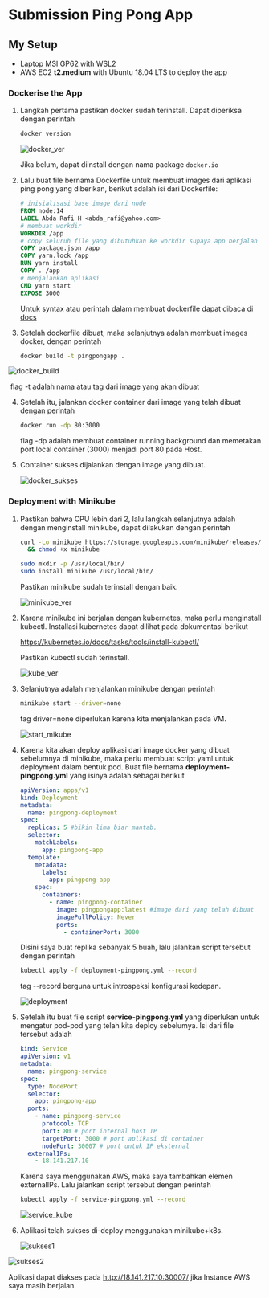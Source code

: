 # Submission Ping Pong App

## My Setup
* Laptop MSI GP62 with WSL2
* AWS EC2 **t2.medium** with Ubuntu 18.04 LTS to deploy the app

### Dockerise the App

1. Langkah pertama pastikan docker sudah terinstall. Dapat diperiksa dengan perintah

   ```bash	
   docker version
   ```

   ![docker_ver](1.png)

   Jika belum, dapat diinstall dengan nama package `docker.io`

2. Lalu buat file bernama Dockerfile untuk membuat images dari aplikasi ping pong yang diberikan, berikut adalah isi dari Dockerfile:

   ```dockerfile
   # inisialisasi base image dari node
   FROM node:14 
   LABEL Abda Rafi H <abda_rafi@yahoo.com>
   # membuat workdir
   WORKDIR /app 
   # copy seluruh file yang dibutuhkan ke workdir supaya app berjalan
   COPY package.json /app 
   COPY yarn.lock /app
   RUN yarn install 
   COPY . /app 
   # menjalankan aplikasi
   CMD yarn start 
   EXPOSE 3000
   ```

   Untuk syntax atau perintah dalam membuat dockerfile dapat dibaca di [docs](https://docs.docker.com/engine/reference/builder/)

3. Setelah dockerfile dibuat, maka selanjutnya adalah membuat images docker, dengan perintah

   ```bash
   docker build -t pingpongapp .
   ```

![docker_build](2.png)

​		flag -t adalah nama atau tag dari image yang akan dibuat

4. Setelah itu, jalankan docker container dari image yang telah dibuat dengan perintah

   ```bash
   docker run -dp 80:3000 
   ```

   flag -dp adalah membuat container running background dan memetakan port local container (3000) menjadi port 80 pada Host.

5. Container sukses dijalankan dengan image yang dibuat.

   ![docker_sukses](o.png)

### Deployment with Minikube

1. Pastikan bahwa CPU lebih dari 2, lalu langkah selanjutnya adalah dengan menginstall minikube, dapat dilakukan dengan perintah

   ```bash
   curl -Lo minikube https://storage.googleapis.com/minikube/releases/latest/minikube-linux-amd64 \
     && chmod +x minikube
   ```

   ```bash
   sudo mkdir -p /usr/local/bin/
   sudo install minikube /usr/local/bin/
   ```

   Pastikan minikube sudah terinstall dengan baik.

   ![minikube_ver](4.png)

2. Karena minikube ini berjalan dengan kubernetes, maka perlu menginstall kubectl. Installasi kubernetes dapat dilihat pada dokumentasi berikut

   https://kubernetes.io/docs/tasks/tools/install-kubectl/

   Pastikan kubectl sudah terinstall.

   ![kube_ver](5.png)

3. Selanjutnya adalah menjalankan minikube dengan perintah

   ```bash 
   minikube start --driver=none
   ```

   tag driver=none diperlukan karena kita menjalankan pada VM.

   ![start_mikube](6.png)

4. Karena kita akan deploy aplikasi dari image docker yang dibuat sebelumnya di minikube, maka perlu membuat script yaml untuk deployment dalam bentuk pod. Buat file bernama **deployment-pingpong.yml** yang isinya adalah sebagai berikut

   ```yaml
   apiVersion: apps/v1
   kind: Deployment
   metadata:
     name: pingpong-deployment
   spec:
     replicas: 5 #bikin lima biar mantab.
     selector:
       matchLabels:
         app: pingpong-app
     template:
       metadata:
         labels:
           app: pingpong-app
       spec:
         containers:
           - name: pingpong-container
             image: pingpongapp:latest #image dari yang telah dibuat
             imagePullPolicy: Never
             ports:
               - containerPort: 3000
   ```

   Disini saya buat replika sebanyak 5 buah, lalu jalankan script tersebut dengan perintah

   ```bash
   kubectl apply -f deployment-pingpong.yml --record
   ```

   tag --record berguna untuk introspeksi konfigurasi kedepan.

   ![deployment](7.png)

5. Setelah itu buat file script **service-pingpong.yml** yang diperlukan untuk mengatur pod-pod yang telah kita deploy sebelumya. Isi dari file tersebut adalah

   ```yaml
   kind: Service
   apiVersion: v1
   metadata:
     name: pingpong-service
   spec:
     type: NodePort
     selector:
       app: pingpong-app
     ports:
       - name: pingpong-service
         protocol: TCP
         port: 80 # port internal host IP
         targetPort: 3000 # port aplikasi di container
         nodePort: 30007 # port untuk IP eksternal
     externalIPs:
       - 18.141.217.10
   ```

   Karena saya menggunakan AWS, maka saya tambahkan elemen externalIPs. Lalu jalankan script tersebut dengan perintah

   ```bash
   kubectl apply -f service-pingpong.yml --record
   ```

   ![service_kube](8.png)

6. Aplikasi telah sukses di-deploy menggunakan minikube+k8s. 

   ![sukses1](9.png)

![sukses2](10.png)

Aplikasi dapat diakses pada http://18.141.217.10:30007/ jika Instance AWS saya masih berjalan.